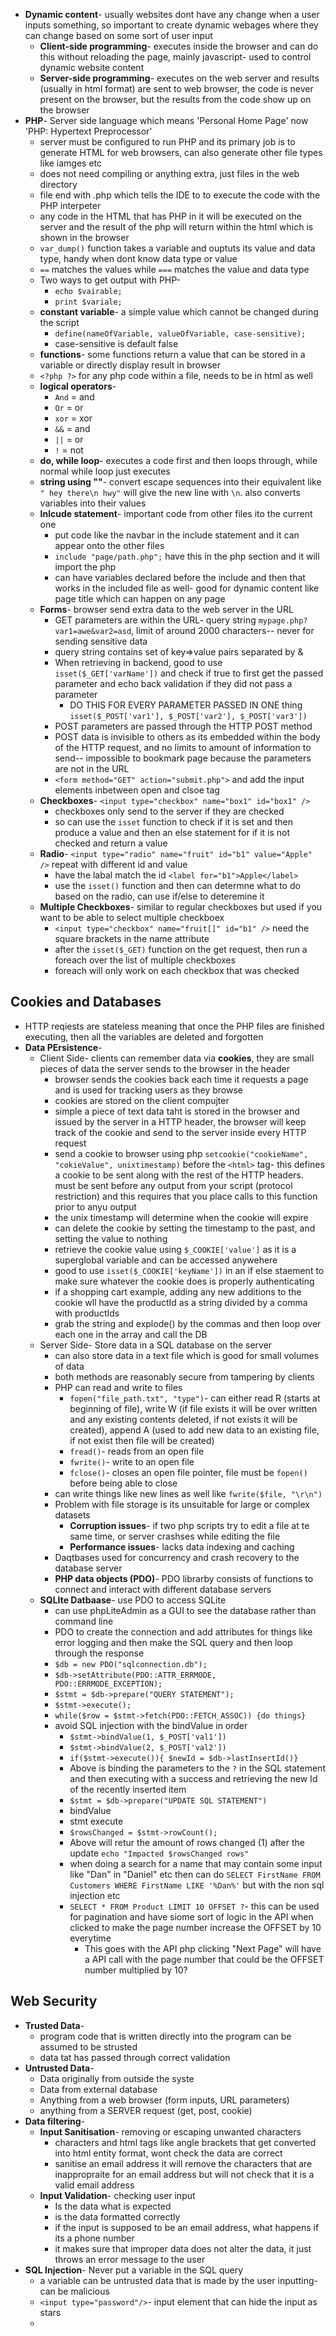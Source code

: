 -   **Dynamic content**- usually websites dont have any change when a user inputs something, so important to create dynamic webages where they can change based on some sort of user input
    -   **Client-side programming**- executes inside the browser and can do this without reloading the page, mainly javascript- used to control dynamic website content
    -   **Server-side programming**- executes on the web server and results (usually in html format) are sent to web browser, the code is never present on the browser, but the results from the code show up on the browser
-   **PHP**- Server side language which means 'Personal Home Page' now 'PHP: Hypertext Preprocessor'
    -   server must be configured to run PHP and its primary job is to generate HTML for web browsers, can also generate other file types like iamges etc
    -   does not need compiling or anything extra, just files in the web directory
    -   file end with .php which tells the IDE to to execute the code with the PHP interpeter
    -   any code in the HTML that has PHP in it will be executed on the server and the result of the php will return within the html which is shown in the browser
    -   `var_dump()` function takes a variable and ouptuts its value and data type, handy when dont know data type or value
    -   `==` matches the values while `===` matches the value and data type
    -   Two ways to get output with PHP-
        -   `echo $vairable;`
        -   `print $variale;`
    -   **constant variable**- a simple value which cannot be changed during the script
        -   `define(nameOfVariable, valueOfVariable, case-sensitive);`
        -   case-sensitive is default false
    -   **functions**- some functions return a value that can be stored in a variable or directly display result in browser
    -   `<?php ?>` for any php code within a file, needs to be in html as well
    -   **logical operators**-
        -   `And` = and
        -   `Or` = or
        -   `xor` = xor
        -   `&&` = and
        -   `||` = or
        -   `!` = not
    -   **do, while loop**- executes a code first and then loops through, while normal while loop just executes
    -   **string using ""**- convert escape sequences into their equivalent like `" hey there\n hwy"` will give the new line with `\n`. also converts variables into their values
    -   **Inlcude statement**- important code from other files ito the current one
        -   put code like the navbar in the include statement and it can appear onto the other files
        -   `include "page/path.php";` have this in the php section and it will import the php
        -   can have variables declared before the include and then that works in the included file as well- good for dynamic content like page title which can happen on any page
    -   **Forms**- browser send extra data to the web server in the URL
        -   GET parameters are within the URL- query string `mypage.php?var1=awe&var2=asd`, limit of around 2000 characters-- never for sending sensitive data
        -   query string contains set of key=>value pairs separated by &
        -   When retrieving in backend, good to use `isset($_GET['varName'])` and check if true to first get the passed parameter and echo back validation if they did not pass a parameter
	        - DO THIS FOR EVERY PARAMETER PASSED IN ONE thing `isset($_POST['var1'], $_POST['var2'], $_POST['var3'])`
        -   POST parameters are passed through the HTTP POST method
        -   POST data is invisible to others as its embedded within the body of the HTTP request, and no limits to amount of information to send-- impossible to bookmark page because the parameters are not in the URL
        -   `<form method="GET" action="submit.php">` and add the input elements inbetween open and clsoe tag
	- **Checkboxes**- `<input type="checkbox" name="box1" id="box1" />`
		- checkboxes only send to the server if they are checked
		- so can use the `isset` function to check if it is set and then produce a value and then an else statement for if it is not checked and return a value
	- **Radio**- `<input type="radio" name="fruit" id="b1" value="Apple" />` repeat with different id and value
		- have the labal match the id `<label for="b1">Apple</label>`
		- use the `isset()` function and then can determne what to do based on the radio, can use if/else to deteremine it
	- **Multiple Checkboxes**- similar to regular checkboxes but used if you want to be able to select multiple checkboex
		- `<input type="checkbox" name="fruit[]" id="b1" />` need the square brackets in the name attribute
		- after the `isset($_GET)` function on the get request, then run a foreach over the list of multiple checkboxes
		- foreach will only work on each checkbox that was checked
## Cookies and Databases
- HTTP reqiests are stateless meaning that once the PHP files are finished executing, then all the variables are deleted and forgotten
- **Data PErsistence**-
	- Client Side- clients can remember data via **cookies**, they are small pieces of data the server sends to the browser in the header
		- browser sends the cookies back each time it requests a page and is used for tracking users as they browse
		- cookies are stored on the client compujter
		- simple a piece of text data taht is stored in the browser and issued by the server in a HTTP header, the browser will keep track of the cookie and send to the server inside every HTTP request
		- send a cookie to browser using php `setcookie("cookieName", "cokieValue", unixtimestamp)` before the `<html>` tag- this defines a cookie to be sent along with the rest of the HTTP headers. must be sent before any output from your script (protocol restriction) and this requires that you place calls to this function prior to anyu output
		- the unix timestamp will determine when the cookie will expire
		- can delete the cookie by setting the timestamp to the past, and setting the value to nothing
		- retrieve the cookie value using `$_COOKIE['value']` as it is a superglobal variable and can be accessed anywehere
		- good to use `isset($_COOKIE['keyName'])` in an if else staement to make sure whatever the cookie does is properly authenticating
		- if a shopping cart example, adding any new additions to the cookie wll have the productId as a string divided by a comma with productIds
		- grab the string and explode() by the commas and then loop over each one in the array and call the DB
	- Server Side- Store data in a SQL database on the server
		- can also store data in a text file which is good for small volumes of data
		- both methods are reasonably secure from tampering by clients
		- PHP can read and write to files
			- `fopen("file_path.txt", "type")`- can either read R (starts at beginning of file), write W (if file exists it will be over written and any existing contents deleted, if not exists it will be created), append A (used to add new data to an existing file, if not exist then file will be created)
			- `fread()`- reads from an open file
			- `fwrite()`- write to an open file
			- `fclose()`- closes an open file pointer, file must be `fopen()` before being able to close
		- can write things like new lines as well like `fwrite($file, "\r\n")`
		- Problem with file storage is its unsuitable for large or complex datasets
			- **Corruption issues**- if two php scripts try to edit a file at te same time, or server crashses while editing the file
			- **Performance issues**- lacks data indexing and caching
		- Daqtbases used for concurrency and crash recovery to the database server
		- **PHP data objects (PDO)**- PDO librarby consists of functions to connect and interact with different database servers
	- **SQLIte Datbaase**- use PDO to access SQLite
		- can use phpLiteAdmin as a GUI to see the database rather than command line
		- PDO to create the connection and add attributes for things like error logging and then make the SQL query and then loop through the response
		- `$db = new PDO("sqlconnection.db");`
		- `$db->setAttribute(PDO::ATTR_ERRMODE, PDO::ERRMODE_EXCEPTION);`
		- `$stmt = $db->prepare("QUERY STATEMENT");`
		- `$stmt->execute();`
		- `while($row = $stmt->fetch(PDO::FETCH_ASSOC)) {do things}`
		- avoid SQL injection with the bindValue in order
			- `$stmt->bindValue(1, $_POST['val1'])`
			- `$stmt->bindValue(2, $_POST['val2'])`
			- `if($stmt->execute()){ $newId = $db->lastInsertId()}`
			- Above is binding the parameters to the `?` in the SQL statement and then executing with a success and retrieving the new Id of the recently inserted item
			- `$stmt = $db->prepare("UPDATE SQL STATEMENT")`
			- bindValue 
			- stmt execute
			- `$rowsChanged = $stmt->rowCount();`
			- Above will retur the amount of rows changed (1) after the update `echo "Impacted $rowsChanged rows"`
			- when doing a search for a name that may contain some input like "Dan" in "Daniel" etc then can do `SELECT FirstName FROM Customers WHERE FirstName LIKE '%Dan%'` but with the non sql injection etc
			- `SELECT * FROM Product LIMIT 10 OFFSET ?`- this can be used for pagination and have siome sort of logic in the API when clicked to make the page number increase the OFFSET by 10 everytime 
				- This goes with the API php clicking "Next Page" will have a API call with the page number that could be the OFFSET number multiplied by 10?
## Web Security
- **Trusted Data**- 
	- program code that is written directly into the program can be assumed to be strusted
	- data tat has passed through correct validation
- **Untrusted Data**- 
	- Data originally from outside the syste
	- Data from external database
	- Anything from a web browser (form inputs, URL parameters)
	- anything from a SERVER request (get, post, cookie)
- **Data filtering**-
	- **Input Sanitisation**- removing or escaping unwanted characters
		- characters and html tags like angle brackets that get converted into html entity format, wont check the data are correct
		- sanitise an email address it will remove the characters that are inappropraite for an email address but will not check that it is a valid email address 
	- **Input Validation**- checking user input
		- Is the data what is expected
		- is the data formatted correctly
		- if the input is supposed to be an email address, what happens if its a phone number
		- it makes sure that improper data does not alter the data, it just throws an error message to the user
- **SQL Injection**- Never put a variable in the SQL query
	- a variable can be untrusted data that is made by the user inputting- can be malicious
	- `<input type="password"/>`- input element that can hide the input as stars
	- 